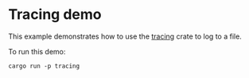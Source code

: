# Tracing demo

This example demonstrates how to use the [tracing](https://crates.io/crates/tracing) crate to log to a file.

To run this demo:

```shell
cargo run -p tracing
```

